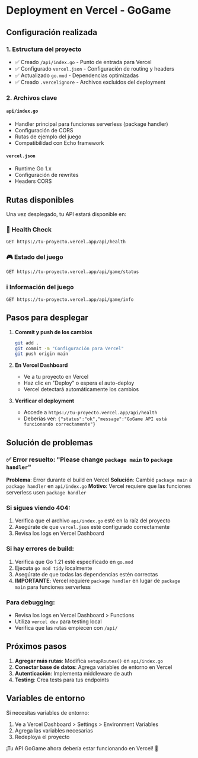 # Deployment en Vercel - GoGame

## Configuración realizada

### 1. Estructura del proyecto
- ✅ Creado `/api/index.go` - Punto de entrada para Vercel
- ✅ Configurado `vercel.json` - Configuración de routing y headers
- ✅ Actualizado `go.mod` - Dependencias optimizadas
- ✅ Creado `.vercelignore` - Archivos excluidos del deployment

### 2. Archivos clave

#### `api/index.go`
- Handler principal para funciones serverless (package handler)
- Configuración de CORS
- Rutas de ejemplo del juego
- Compatibilidad con Echo framework

#### `vercel.json`
- Runtime Go 1.x
- Configuración de rewrites
- Headers CORS

## Rutas disponibles

Una vez desplegado, tu API estará disponible en:

### 🏥 Health Check
```
GET https://tu-proyecto.vercel.app/api/health
```

### 🎮 Estado del juego
```
GET https://tu-proyecto.vercel.app/api/game/status
```

### ℹ️ Información del juego
```
GET https://tu-proyecto.vercel.app/api/game/info
```

## Pasos para desplegar

1. **Commit y push de los cambios**
   ```bash
   git add .
   git commit -m "Configuración para Vercel"
   git push origin main
   ```

2. **En Vercel Dashboard**
   - Ve a tu proyecto en Vercel
   - Haz clic en "Deploy" o espera el auto-deploy
   - Vercel detectará automáticamente los cambios

3. **Verificar el deployment**
   - Accede a `https://tu-proyecto.vercel.app/api/health`
   - Deberías ver: `{"status":"ok","message":"GoGame API está funcionando correctamente"}`

## Solución de problemas

### ✅ Error resuelto: "Please change `package main` to `package handler`"
**Problema**: Error durante el build en Vercel
**Solución**: Cambié `package main` a `package handler` en `api/index.go`
**Motivo**: Vercel requiere que las funciones serverless usen `package handler`

### Si sigues viendo 404:
1. Verifica que el archivo `api/index.go` esté en la raíz del proyecto
2. Asegúrate de que `vercel.json` esté configurado correctamente
3. Revisa los logs en Vercel Dashboard

### Si hay errores de build:
1. Verifica que Go 1.21 esté especificado en `go.mod`
2. Ejecuta `go mod tidy` localmente
3. Asegúrate de que todas las dependencias estén correctas
4. **IMPORTANTE**: Vercel requiere `package handler` en lugar de `package main` para funciones serverless

### Para debugging:
- Revisa los logs en Vercel Dashboard > Functions
- Utiliza `vercel dev` para testing local
- Verifica que las rutas empiecen con `/api/`

## Próximos pasos

1. **Agregar más rutas**: Modifica `setupRoutes()` en `api/index.go`
2. **Conectar base de datos**: Agrega variables de entorno en Vercel
3. **Autenticación**: Implementa middleware de auth
4. **Testing**: Crea tests para tus endpoints

## Variables de entorno

Si necesitas variables de entorno:
1. Ve a Vercel Dashboard > Settings > Environment Variables
2. Agrega las variables necesarias
3. Redeploya el proyecto

¡Tu API GoGame ahora debería estar funcionando en Vercel! 🚀 